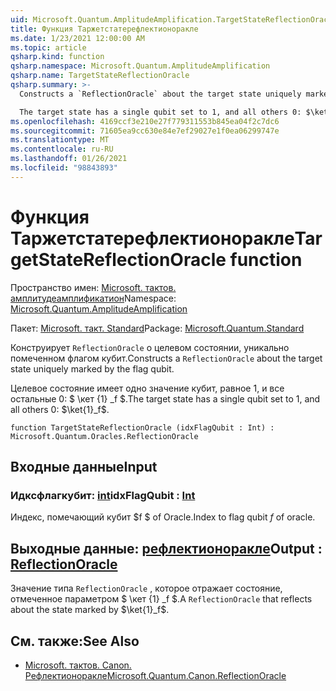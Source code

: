 ```yaml
---
uid: Microsoft.Quantum.AmplitudeAmplification.TargetStateReflectionOracle
title: Функция Таржетстатерефлектионоракле
ms.date: 1/23/2021 12:00:00 AM
ms.topic: article
qsharp.kind: function
qsharp.namespace: Microsoft.Quantum.AmplitudeAmplification
qsharp.name: TargetStateReflectionOracle
qsharp.summary: >-
  Constructs a `ReflectionOracle` about the target state uniquely marked by the flag qubit.

  The target state has a single qubit set to 1, and all others 0: $\ket{1}_f$.
ms.openlocfilehash: 4169ccf3e210e27f779311553b845ea04f2c7dc6
ms.sourcegitcommit: 71605ea9cc630e84e7ef29027e1f0ea06299747e
ms.translationtype: MT
ms.contentlocale: ru-RU
ms.lasthandoff: 01/26/2021
ms.locfileid: "98843893"
---
```

# <a name="targetstatereflectionoracle-function"></a><span data-ttu-id="2fd24-102">Функция Таржетстатерефлектионоракле</span><span class="sxs-lookup"><span data-stu-id="2fd24-102">TargetStateReflectionOracle function</span></span>

<span data-ttu-id="2fd24-103">Пространство имен: [Microsoft. тактов. амплитудеамплификатион](xref:Microsoft.Quantum.AmplitudeAmplification)</span><span class="sxs-lookup"><span data-stu-id="2fd24-103">Namespace: [Microsoft.Quantum.AmplitudeAmplification](xref:Microsoft.Quantum.AmplitudeAmplification)</span></span>

<span data-ttu-id="2fd24-104">Пакет: [Microsoft. такт. Standard](https://nuget.org/packages/Microsoft.Quantum.Standard)</span><span class="sxs-lookup"><span data-stu-id="2fd24-104">Package: [Microsoft.Quantum.Standard](https://nuget.org/packages/Microsoft.Quantum.Standard)</span></span>


<span data-ttu-id="2fd24-105">Конструирует `ReflectionOracle` о целевом состоянии, уникально помеченном флагом кубит.</span><span class="sxs-lookup"><span data-stu-id="2fd24-105">Constructs a `ReflectionOracle` about the target state uniquely marked by the flag qubit.</span></span>

<span data-ttu-id="2fd24-106">Целевое состояние имеет одно значение кубит, равное 1, и все остальные 0: $ \кет {1} _f $.</span><span class="sxs-lookup"><span data-stu-id="2fd24-106">The target state has a single qubit set to 1, and all others 0: $\ket{1}_f$.</span></span>

```qsharp
function TargetStateReflectionOracle (idxFlagQubit : Int) : Microsoft.Quantum.Oracles.ReflectionOracle
```


## <a name="input"></a><span data-ttu-id="2fd24-107">Входные данные</span><span class="sxs-lookup"><span data-stu-id="2fd24-107">Input</span></span>

### <a name="idxflagqubit--int"></a><span data-ttu-id="2fd24-108">Идксфлагкубит: [int](xref:microsoft.quantum.lang-ref.int)</span><span class="sxs-lookup"><span data-stu-id="2fd24-108">idxFlagQubit : [Int](xref:microsoft.quantum.lang-ref.int)</span></span>

<span data-ttu-id="2fd24-109">Индекс, помечающий кубит $f $ of Oracle.</span><span class="sxs-lookup"><span data-stu-id="2fd24-109">Index to flag qubit $f$ of oracle.</span></span>



## <a name="output--reflectionoracle"></a><span data-ttu-id="2fd24-110">Выходные данные: [рефлектионоракле](xref:Microsoft.Quantum.Oracles.ReflectionOracle)</span><span class="sxs-lookup"><span data-stu-id="2fd24-110">Output : [ReflectionOracle](xref:Microsoft.Quantum.Oracles.ReflectionOracle)</span></span>

<span data-ttu-id="2fd24-111">Значение типа `ReflectionOracle` , которое отражает состояние, отмеченное параметром $ \кет {1} _f $.</span><span class="sxs-lookup"><span data-stu-id="2fd24-111">A `ReflectionOracle` that reflects about the state marked by $\ket{1}_f$.</span></span>

## <a name="see-also"></a><span data-ttu-id="2fd24-112">См. также:</span><span class="sxs-lookup"><span data-stu-id="2fd24-112">See Also</span></span>

- [<span data-ttu-id="2fd24-113">Microsoft. тактов. Canon. Рефлектионоракле</span><span class="sxs-lookup"><span data-stu-id="2fd24-113">Microsoft.Quantum.Canon.ReflectionOracle</span></span>](xref:Microsoft.Quantum.Canon.ReflectionOracle)